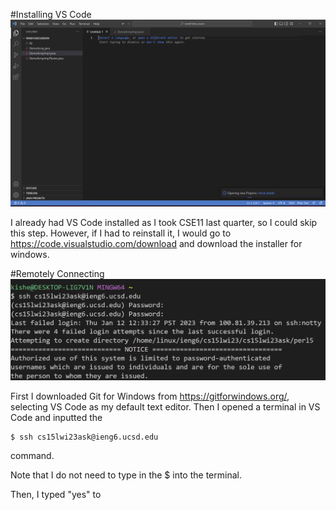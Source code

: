 #Installing VS Code
![VS code setup screenshot](assets/cse15l-lab_report1_ss1.png)

I already had VS Code installed as I took CSE11 last quarter, so I could skip this step. However, if I had to reinstall it, I would go to https://code.visualstudio.com/download and download the installer for windows.

#Remotely Connecting 
![Remote Connection screenshot](assets/cse15l-lab_report1_ss2.png)

First I downloaded Git for Windows from https://gitforwindows.org/, selecting VS Code as my default text editor. Then I opened a terminal in VS Code and inputted the 
```
$ ssh cs15lwi23ask@ieng6.ucsd.edu
```
command.

Note that I do not need to type in the $ into the terminal.

Then, I typed "yes" to 
